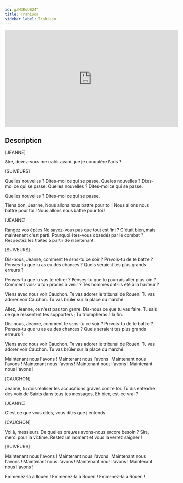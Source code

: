 ```yaml
---
id: gaM3RqUB24Y
title: Trahison
sidebar_label: Trahison
---
```


<iframe
  width="560"
  height="315"
  src="https://www.youtube.com/embed/gaM3RqUB24Y"
  title="YouTube video player"
  frameborder="0"
  allow="accelerometer; autoplay; clipboard-write; encrypted-media; gyroscope; picture-in-picture; web-share"
  referrerpolicy="strict-origin-when-cross-origin"
  allowfullscreen
></iframe>

## Description

[JEANNE]

Sire, devez-vous me trahir
avant que je conquière Paris ?

[SUIVEURS]

Quelles nouvelles ?
Dites-moi ce qui se passe.
Quelles nouvelles ?
Dites-moi ce qui se passe.
Quelles nouvelles ?
Dites-moi ce qui se passe.

Quelles nouvelles ?
Dites-moi ce qui se passe.

Tiens bon, Jeanne,
Nous allons nous battre pour toi !
Nous allons nous battre pour toi !
Nous allons nous battre pour toi !

[JEANNE]

Rangez vos épées
Ne savez-vous pas que tout est fini ?
C'était bien, mais maintenant c'est parti.
Pourquoi êtes-vous obsédés par le combat ?
Respectez les traités à partir de maintenant.

[SUIVEURS]

Dis-nous, Jeanne, comment te sens-tu ce soir ?
Prévois-tu de te battre ?
Penses-tu que tu as eu des chances ?
Quels seraient tes plus grands erreurs ?

Penses-tu que tu vas te retirer ?
Penses-tu que tu pourrais aller plus loin ?
Comment vois-tu ton procès à venir ?
Tes hommes ont-ils été à la hauteur ?

Viens avec nous voir Cauchon.
Tu vas adorer le tribunal de Rouen.
Tu vas adorer voir Cauchon.
Tu vas brûler sur la place du marché.

Allez, Jeanne, ce n'est pas ton genre.
Dis-nous ce que tu vas faire.
Tu sais ce que ressentent tes supporters ;
Tu triompheras à la fin.

Dis-nous, Jeanne, comment te sens-tu ce soir ?
Prévois-tu de te battre ?
Penses-tu que tu as eu des chances ?
Quels seraient tes plus grands erreurs ?

Viens avec nous voir Cauchon.
Tu vas adorer le tribunal de Rouen.
Tu vas adorer voir Cauchon.
Tu vas brûler sur la place du marché.

Maintenant nous l'avons !
Maintenant nous l'avons !
Maintenant nous l'avons !
Maintenant nous l'avons !
Maintenant nous l'avons !
Maintenant nous l'avons !

[CAUCHON]

Jeanne, tu dois réaliser les accusations graves contre toi.
Tu dis entendre des voix de Saints dans tous tes messages,
Eh bien, est-ce vrai ?

[JEANNE]

C'est ce que vous dites, vous dites que j'entends.

[CAUCHON]

Voilà, messieurs.
De quelles preuves avons-nous encore besoin ?
Sire, merci pour la victime.
Restez un moment et vous la verrez saigner !

[SUIVEURS]

Maintenant nous l'avons !
Maintenant nous l'avons !
Maintenant nous l'avons !
Maintenant nous l'avons !
Maintenant nous l'avons !
Maintenant nous l'avons !

Emmenez-la à Rouen !
Emmenez-la à Rouen !
Emmenez-la à Rouen !
